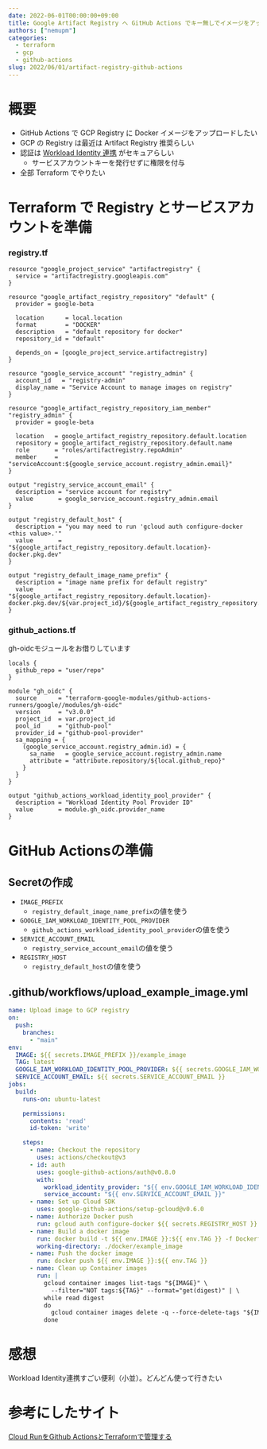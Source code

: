 ```yaml
---
date: 2022-06-01T00:00:00+09:00
title: Google Artifact Registry へ GitHub Actions でキー無しでイメージをアップロード with Terraform
authors: ["nemupm"]
categories:
  - terraform
  - gcp
  - github-actions
slug: 2022/06/01/artifact-registry-github-actions
---
```


# 概要

- GitHub Actions で GCP Registry に Docker イメージをアップロードしたい
- GCP の Registry は最近は Artifact Registry 推奨らしい
- 認証は [Workload Identity 連携](https://cloud.google.com/blog/ja/products/identity-security/enable-keyless-access-to-gcp-with-workload-identity-federation) がセキュアらしい
  - サービスアカウントキーを発行せずに権限を付与 
- 全部 Terraform でやりたい

# Terraform で Registry とサービスアカウントを準備

### registry.tf

```hcl
resource "google_project_service" "artifactregistry" {
  service = "artifactregistry.googleapis.com"
}

resource "google_artifact_registry_repository" "default" {
  provider = google-beta

  location      = local.location
  format        = "DOCKER"
  description   = "default repository for docker"
  repository_id = "default"

  depends_on = [google_project_service.artifactregistry]
}

resource "google_service_account" "registry_admin" {
  account_id   = "registry-admin"
  display_name = "Service Account to manage images on registry"
}

resource "google_artifact_registry_repository_iam_member" "registry_admin" {
  provider = google-beta

  location   = google_artifact_registry_repository.default.location
  repository = google_artifact_registry_repository.default.name
  role       = "roles/artifactregistry.repoAdmin"
  member     = "serviceAccount:${google_service_account.registry_admin.email}"
}

output "registry_service_account_email" {
  description = "service account for registry"
  value       = google_service_account.registry_admin.email
}

output "registry_default_host" {
  description = "you may need to run 'gcloud auth configure-docker <this value>.'"
  value       = "${google_artifact_registry_repository.default.location}-docker.pkg.dev"
}

output "registry_default_image_name_prefix" {
  description = "image name prefix for default registry"
  value       = "${google_artifact_registry_repository.default.location}-docker.pkg.dev/${var.project_id}/${google_artifact_registry_repository.default.repository_id}"
}
```

### github_actions.tf

gh-oidcモジュールをお借りしています

```hcl
locals {
  github_repo = "user/repo"
}

module "gh_oidc" {
  source      = "terraform-google-modules/github-actions-runners/google//modules/gh-oidc"
  version     = "v3.0.0"
  project_id  = var.project_id
  pool_id     = "github-pool"
  provider_id = "github-pool-provider"
  sa_mapping = {
    (google_service_account.registry_admin.id) = {
      sa_name   = google_service_account.registry_admin.name
      attribute = "attribute.repository/${local.github_repo}"
    }
  }
}

output "github_actions_workload_identity_pool_provider" {
  description = "Workload Identity Pool Provider ID"
  value       = module.gh_oidc.provider_name
}
```

# GitHub Actionsの準備

## Secretの作成

- `IMAGE_PREFIX`
    - `registry_default_image_name_prefix`の値を使う
- `GOOGLE_IAM_WORKLOAD_IDENTITY_POOL_PROVIDER`
    - `github_actions_workload_identity_pool_provider`の値を使う
- `SERVICE_ACCOUNT_EMAIL`
    - `registry_service_account_email`の値を使う
- `REGISTRY_HOST`
    - `registry_default_host`の値を使う

## .github/workflows/upload_example_image.yml

```yml
name: Upload image to GCP registry
on:
  push:
    branches:
      - "main"
env:
  IMAGE: ${{ secrets.IMAGE_PREFIX }}/example_image
  TAG: latest
  GOOGLE_IAM_WORKLOAD_IDENTITY_POOL_PROVIDER: ${{ secrets.GOOGLE_IAM_WORKLOAD_IDENTITY_POOL_PROVIDER }}
  SERVICE_ACCOUNT_EMAIL: ${{ secrets.SERVICE_ACCOUNT_EMAIL }}
jobs:
  build:
    runs-on: ubuntu-latest

    permissions:
      contents: 'read'
      id-token: 'write'

    steps:
      - name: Checkout the repository
        uses: actions/checkout@v3
      - id: auth
        uses: google-github-actions/auth@v0.8.0
        with:
          workload_identity_provider: "${{ env.GOOGLE_IAM_WORKLOAD_IDENTITY_POOL_PROVIDER }}"
          service_account: "${{ env.SERVICE_ACCOUNT_EMAIL }}"
      - name: Set up Cloud SDK
        uses: google-github-actions/setup-gcloud@v0.6.0
      - name: Authorize Docker push
        run: gcloud auth configure-docker ${{ secrets.REGISTRY_HOST }}
      - name: Build a docker image
        run: docker build -t ${{ env.IMAGE }}:${{ env.TAG }} -f Dockerfile .
        working-directory: ./docker/example_image
      - name: Push the docker image
        run: docker push ${{ env.IMAGE }}:${{ env.TAG }}
      - name: Clean up Container images
        run: |
          gcloud container images list-tags "${IMAGE}" \
            --filter="NOT tags:${TAG}" --format="get(digest)" | \
          while read digest
          do
            gcloud container images delete -q --force-delete-tags "${IMAGE}@$digest"
          done
```

# 感想

Workload Identity連携すごい便利（小並）。どんどん使って行きたい

# 参考にしたサイト

[Cloud RunをGithub ActionsとTerraformで管理する](https://zenn.dev/nnabeyang/articles/05ce98c4955123)
